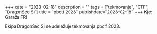 +++
date = "2023-02-18"
description = ""
tags = ["tekmovanje", "CTF", "DragonSec SI"]
title = "pbctf 2023"
publishdate="2023-02-18"
+++
**Kje**: Garaža FRI

Ekipa DragonSec SI se udeležuje tekmovanja pbctf 2023.

<!--more-->